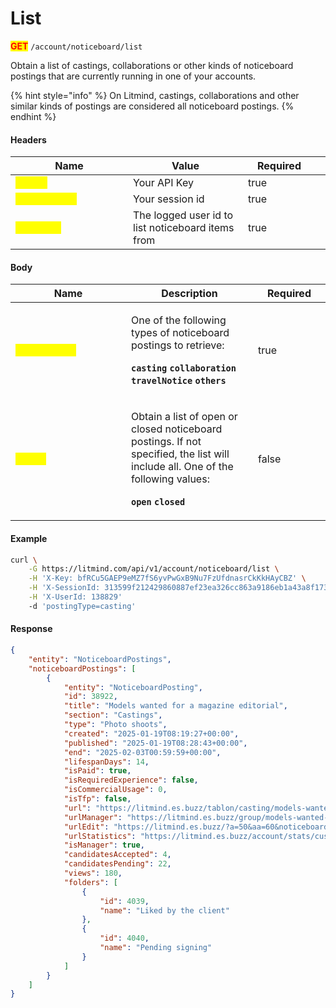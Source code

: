 # List

<mark style="color:red;">**GET**</mark> `/account/noticeboard/list`

Obtain a list of castings, collaborations or other kinds of noticeboard postings that are currently running in one of your accounts.

{% hint style="info" %}
On Litmind, castings, collaborations and other similar kinds of postings are considered all noticeboard postings.&#x20;
{% endhint %}

#### Headers

<table><thead><tr><th width="172">Name</th><th>Value</th><th width="100" data-type="checkbox">Required</th><th data-hidden></th></tr></thead><tbody><tr><td><mark style="color:yellow;"><strong>X-Key</strong></mark></td><td>Your API Key</td><td>true</td><td></td></tr><tr><td><mark style="color:yellow;"><strong>X-SessionId</strong></mark></td><td>Your session id</td><td>true</td><td></td></tr><tr><td><mark style="color:yellow;"><strong>X-UserId</strong></mark></td><td>The logged user id to list noticeboard items from</td><td>true</td><td></td></tr></tbody></table>

#### Body

<table><thead><tr><th width="169">Name</th><th>Description</th><th width="100" data-type="checkbox">Required</th></tr></thead><tbody><tr><td><mark style="color:yellow;"><strong>postingType</strong></mark></td><td><p>One of the following types of noticeboard postings to retrieve:</p><p><strong><code>casting</code></strong> <strong><code>collaboration</code></strong> <strong><code>travelNotice</code></strong> <strong><code>others</code></strong></p></td><td>true</td></tr><tr><td><mark style="color:yellow;"><strong>status</strong></mark></td><td><p>Obtain a list of open or closed noticeboard postings. If not specified, the list will include all. One of the following values:</p><p><strong><code>open</code></strong> <strong><code>closed</code></strong></p></td><td>false</td></tr></tbody></table>

#### Example

```bash
curl \
    -G https://litmind.com/api/v1/account/noticeboard/list \
    -H 'X-Key: bfRCu5GAEP9eMZ7fS6yvPwGxB9Nu7FzUfdnasrCkKkHAyCBZ' \
    -H 'X-SessionId: 313599f212429860887ef23ea326cc863a9186eb1a43a8f1739a1815ebe2a588' \
    -H 'X-UserId: 138829'
    -d 'postingType=casting'
```

#### Response

```json
{
    "entity": "NoticeboardPostings",
    "noticeboardPostings": [
        {
            "entity": "NoticeboardPosting",
            "id": 38922,
            "title": "Models wanted for a magazine editorial",
            "section": "Castings",
            "type": "Photo shoots",
            "created": "2025-01-19T08:19:27+00:00",
            "published": "2025-01-19T08:28:43+00:00",
            "end": "2025-02-03T00:59:59+00:00",
            "lifespanDays": 14,
            "isPaid": true,
            "isRequiredExperience": false,
            "isCommercialUsage": 0,
            "isTfp": false,
            "url": "https://litmind.es.buzz/tablon/casting/models-wanted-for-a-magazine-editorial",
            "urlManager": "https://litmind.es.buzz/group/models-wanted-for-a-magazine-editorial",
            "urlEdit": "https://litmind.es.buzz/?a=50&aa=60&noticeboard_ad_id=38922",
            "urlStatistics": "https://litmind.es.buzz/account/stats/custom/casting/38922/20250119/20250203",
            "isManager": true,
            "candidatesAccepted": 4,
            "candidatesPending": 22,
            "views": 180,
            "folders": [
                {
                    "id": 4039,
                    "name": "Liked by the client"
                },
                {
                    "id": 4040,
                    "name": "Pending signing"
                }
            ]
        }
    ]
}
```

